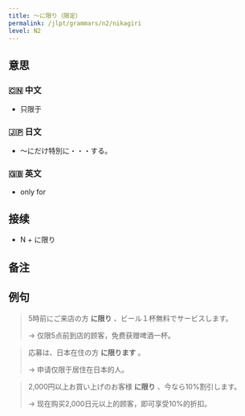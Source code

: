 ```yaml
---
title: 〜に限り（限定）
permalink: /jlpt/grammars/n2/nikagiri
level: N2
---
```


## 意思

### 🇨🇳 中文

- 只限于

### 🇯🇵 日文

- ～にだけ特別に・・・する。

### 🇬🇧 英文

- only for

## 接续

- N + に限り

## 备注


## 例句

> 5時前にご来店の方 **に限り** 、ビール１杯無料でサービスします。
>
> → 仅限5点前到店的顾客，免费获赠啤酒一杯。

> 応募は、日本在住の方 **に限ります** 。
>
> → 申请仅限于居住在日本的人。

> 2,000円以上お買い上げのお客様 **に限り** 、今なら10%割引します。
>
> → 现在购买2,000日元以上的顾客，即可享受10%的折扣。

